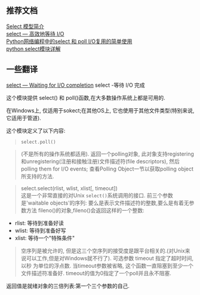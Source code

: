 ## 推荐文档
[Select 模型简介](http://python.jobbole.com/84058/)  
[ select — 高效地等待 I/O](https://learnku.com/docs/pymotw/select-wait-for-io-efficiently/3429#f37ac7)  
[Python网络编程中的select 和 poll I/O复用的简单使用](https://www.cnblogs.com/coser/archive/2012/01/06/2315216.html)  
[python select模块详解](https://www.cnblogs.com/huchong/p/8613308.html)



## 一些翻译
[ select — Waiting for I/O completion](https://docs.python.org/3.6/library/select.html)
select -等待 I/O 完成

这个模块提供 select() 和 poll()函数,在大多数操作系统上都是可用的. 

在Windows上, 仅适用于sokect;在其他OS上, 它也使用于其他文件类型(特别来说,它适用于管道).

这个模块定义了以下内容:
>`select.poll()`

> (不是所有的操作系统都适用). 返回一个polling对象, 此对象支持registering和unregistering(注册和接触注册)文件描述符(file descriptors), 然后
polling them for I/O events; 查看Polling Object一节以获取polling object所支持的方法.


> select.select(rlist, wlist, xlist[, timeout])  
这是一个非常直接的对Unix `select()`系统调用的接口. 前三个参数是'waitable objects'的序列: 要么是表示文件描述符的整数,要么是有着无参数方法
fileno()的对象,fileno()会返回这样的一个整数:
- rlist: 等待到准备好读
- wlist: 等待到准备好写
- xlist: 等待一个"特殊条件"

> 空序列是被允许的, 但是这三个空序列的接受度是跟平台相关的.(对Unix来说可以工作,但是对Windows就不行了). 可选参数 timeout 指定了超时时间,以秒
为单位的浮点数. 当timeout参数被省略, 这个函数一直阻塞到至少一个文件描述符准备好. timeout的值为0指定了一个poll并且永不阻塞.

返回值是就绪对象的三倍列表:第一个三个参数的自己.
